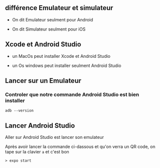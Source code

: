 ## différence Emulateur et simulateur

- On dit Emulateur seulment pour Android

- On dit Simulateur seulment pour iOS

## Xcode et Android Studio

- un MacOs peut installer Xcode et Android Studio

- un Os windows peut installer seulment Android Studio

## Lancer sur un Emulateur

### Controler que notre commande Android Studio est bien installer

    adb --version

## Lancer Android Studio

Aller sur Android Studio est lancer son emulateur

Après avoir lancer la commande ci-dassous et qu'on verra un QR code, on tape sur la clavier `a` et c'est bon

    > expo start